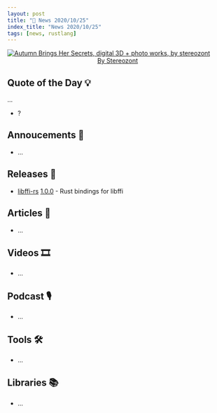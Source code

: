 ```yaml
---
layout: post
title: "📜 News 2020/10/25"
index_title: "News 2020/10/25"
tags: [news, rustlang]
---
```


<a href="https://www.reddit.com/r/Art/comments/jh0fhy/midnight_gleam_me_digital_2019/">
  <img src=""
     alt="Autumn Brings Her Secrets, digital 3D + photo works, by stereozont"
     class="image">
</a>

<div style="text-align:center">
   <a href="https://www.reddit.com/r/Art/comments/jh0fhy/midnight_gleam_me_digital_2019/">By Stereozont</a>
</div>

## Quote of the Day 💡

...

- ?

## Annoucements 🥁

- ...

## Releases 🥳

- [libffi-rs](https://crates.io/crates/libffi) [1.0.0](https://yorickpeterse.com/articles/libffi-rs-100/) - Rust bindings for libffi

## Articles 📜

- ...

## Videos 🎞

- ...

## Podcast 🎙

- ...

## Tools 🛠

- ...

## Libraries 📚

- ...


